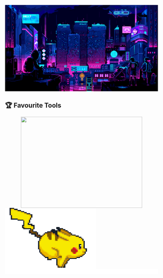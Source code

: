 <img src="./assets/wallpaper1.gif" alt="banner">
<div align="center">


<h2 align="left">🏆 Favourite Tools</h2>
<div>
    <img align="center" width="400px" height = "300px" src="https://github-readme-stats.vercel.app/api?username=Rtre0&show_icons=true&theme=chartreuse-dark"/>
    <img align="left" src="./assets/pokemon.gif" width="300" height="200" />
</div>




<img src="./assets/line.gif" alt="banner">
